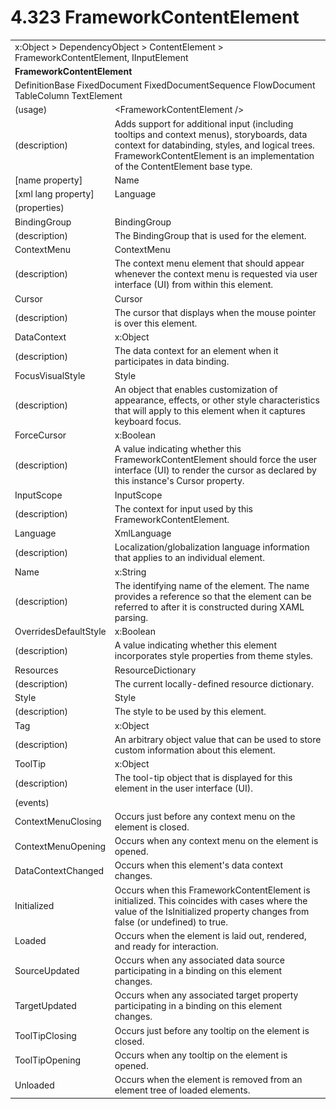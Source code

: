 <html dir="LTR" xmlns:mshelp="http://msdn.microsoft.com/mshelp" xmlns:ddue="http://ddue.schemas.microsoft.com/authoring/2003/5" xmlns:xlink="http://www.w3.org/1999/xlink" xmlns:tool="http://www.microsoft.com/tooltip">

<body>
 <input type="hidden" id="userDataCache" class="userDataStyle">
 <input type="hidden" id="hiddenScrollOffset">
 <img id="dropDownImage" style="display:none; height:0; width:0;" src="../local/drpdown.gif">
 <img id="dropDownHoverImage" style="display:none; height:0; width:0;" src="../local/drpdown_orange.gif">
 <img id="collapseImage" style="display:none; height:0; width:0;" src="../local/collapse.gif">
 <img id="expandImage" style="display:none; height:0; width:0;" src="../local/exp.gif">
 <img id="collapseAllImage" style="display:none; height:0; width:0;" src="../local/collall.gif">
 <img id="expandAllImage" style="display:none; height:0; width:0;" src="../local/expall.gif">
 <img id="copyImage" style="display:none; height:0; width:0;" src="../local/copycode.gif">
 <img id="copyHoverImage" style="display:none; height:0; width:0;" src="../local/copycodeHighlight.gif">
 <div id="header"><h1 class="heading">4.323 FrameworkContentElement</h1></div>

 <div id="mainSection">
 <div id="mainBody">
 <div id="allHistory" class="saveHistory" onsave="saveAll()" onload="loadAll()"></div>
 <p xmlns:wsd="http://wsdev.schemas.microsoft.com/authoring/2008/2" xmlns:msxsl="urn:schemas-microsoft-com:xslt" xmlns:script="urn:script" xmlns:build="urn:build">
 </p>
 <div id="sectionSection0" class="section" name="collapseableSection">
 <content xmlns="http://ddue.schemas.microsoft.com/authoring/2003/5" xmlns:wsd="http://wsdev.schemas.microsoft.com/authoring/2008/2" xmlns:msxsl="urn:schemas-microsoft-com:xslt" xmlns:script="urn:script" xmlns:build="urn:build">
 </content>
 </div>
 <div id="sectionSection1" class="section" name="collapseableSection">
 <content xmlns="http://ddue.schemas.microsoft.com/authoring/2003/5" xmlns:wsd="http://wsdev.schemas.microsoft.com/authoring/2008/2" xmlns:msxsl="urn:schemas-microsoft-com:xslt" xmlns:script="urn:script" xmlns:build="urn:build">
 <table class="ProtocolAuthoredTable" xmlns="">
 <tr><td colspan="2">
<mshelp:link keywords="c0d383e4-fcdb-4546-a06b-81c262fe2a5e" tabindex="0">x:Object</mshelp:link> &gt; <mshelp:link keywords="44a6e58f-41e0-4602-b1d2-75a9b44a5acb" tabindex="0">DependencyObject</mshelp:link> &gt; <mshelp:link keywords="ecc4db98-a5ea-42ce-bca0-6f522aed9927" tabindex="0">ContentElement</mshelp:link> &gt; <mshelp:link keywords="14ba4981-b257-4962-8578-9a034636a1a6" tabindex="0">FrameworkContentElement</mshelp:link>, <mshelp:link keywords="1ee43d58-7eb2-43cc-a23e-03101c2a1ef0" tabindex="0">IInputElement</mshelp:link> </td>
 </tr>
 <tr><td colspan="2">
 <b>FrameworkContentElement</b> </td>
 </tr>
 <tr><td colspan="2">
<mshelp:link keywords="778b44b3-29bb-4754-b04e-3ef9af8bd0f8" tabindex="0">DefinitionBase</mshelp:link> <mshelp:link keywords="cac1d028-f4ff-4624-8d70-d35e7d6a5d38" tabindex="0">FixedDocument</mshelp:link> <mshelp:link keywords="3f714194-51ce-4564-ba4e-f84267e39e15" tabindex="0">FixedDocumentSequence</mshelp:link> <mshelp:link keywords="3fea3be5-cbcf-4710-9568-c39ec85b9a9f" tabindex="0">FlowDocument</mshelp:link> <mshelp:link keywords="d58e6035-07ba-4364-b115-59927d34707f" tabindex="0">TableColumn</mshelp:link> <mshelp:link keywords="cdc6c2ce-cb0a-4319-abbd-a2f03c36d8cd" tabindex="0">TextElement</mshelp:link> </td>
 </tr>
 <tr><td><div class="indent0">(usage)</div></td>
 <td>&lt;FrameworkContentElement /&gt;</td>
 </tr>
 <tr><td><div class="indent0">(description)</div></td>
 <td>Adds support for additional input (including tooltips and context menus), storyboards, data context for databinding, styles, and logical trees. FrameworkContentElement is an implementation of the ContentElement base type.</td>
 </tr>
 <tr><td><div class="indent0">[name property]</div></td>
 <td><mshelp:link keywords="14ba4981-b257-4962-8578-9a034636a1a6" tabindex="0">Name</mshelp:link></td>
 </tr>
 <tr><td><div class="indent0">[xml lang property]</div></td>
 <td><mshelp:link keywords="14ba4981-b257-4962-8578-9a034636a1a6" tabindex="0">Language</mshelp:link></td>
 </tr>
 <tr><td><div class="indent0">(properties)</div></td>
 <td></td>
 </tr>
 <tr><td><div class="indent2">BindingGroup</div></td>
 <td><mshelp:link keywords="5ef2a58e-b1fe-48ae-9aed-cad06b82643d" tabindex="0">BindingGroup</mshelp:link></td>
 </tr>
 <tr><td><div class="indent4">(description)</div></td>
 <td>The BindingGroup that is used for the element.</td>
 </tr>
 <tr><td><div class="indent2">ContextMenu</div></td>
 <td><mshelp:link keywords="b976e85b-18ee-4153-9ce6-96f005c24103" tabindex="0">ContextMenu</mshelp:link></td>
 </tr>
 <tr><td><div class="indent4">(description)</div></td>
 <td>The context menu element that should appear whenever the context menu is requested via user interface (UI) from within this element.</td>
 </tr>
 <tr><td><div class="indent2">Cursor</div></td>
 <td><mshelp:link keywords="73380a0c-02ba-4f7c-8c93-2b06b18ba4a0" tabindex="0">Cursor</mshelp:link></td>
 </tr>
 <tr><td><div class="indent4">(description)</div></td>
 <td>The cursor that displays when the mouse pointer is over this element.</td>
 </tr>
 <tr><td><div class="indent2">DataContext</div></td>
 <td><mshelp:link keywords="c0d383e4-fcdb-4546-a06b-81c262fe2a5e" tabindex="0">x:Object</mshelp:link></td>
 </tr>
 <tr><td><div class="indent4">(description)</div></td>
 <td>The data context for an element when it participates in data binding.</td>
 </tr>
 <tr><td><div class="indent2">FocusVisualStyle</div></td>
 <td><mshelp:link keywords="457839f3-612f-466d-9c5f-2e2c7cad6f0c" tabindex="0">Style</mshelp:link></td>
 </tr>
 <tr><td><div class="indent4">(description)</div></td>
 <td>An object that enables customization of appearance, effects, or other style characteristics that will apply to this element when it captures keyboard focus.</td>
 </tr>
 <tr><td><div class="indent2">ForceCursor</div></td>
 <td><mshelp:link keywords="c4ef5482-3a69-411e-bd77-93ce44c968a9" tabindex="0">x:Boolean</mshelp:link></td>
 </tr>
 <tr><td><div class="indent4">(description)</div></td>
 <td>A value indicating whether this FrameworkContentElement should force the user interface (UI) to render the cursor as declared by this instance's Cursor property.</td>
 </tr>
 <tr><td><div class="indent2">InputScope</div></td>
 <td><mshelp:link keywords="43440f79-f024-4fb5-abcb-3bad50079cbe" tabindex="0">InputScope</mshelp:link></td>
 </tr>
 <tr><td><div class="indent4">(description)</div></td>
 <td>The context for input used by this FrameworkContentElement.</td>
 </tr>
 <tr><td><div class="indent2">Language</div></td>
 <td><mshelp:link keywords="b9a242d6-6eab-4423-99e2-26a314728c90" tabindex="0">XmlLanguage</mshelp:link></td>
 </tr>
 <tr><td><div class="indent4">(description)</div></td>
 <td>Localization/globalization language information that applies to an individual element.</td>
 </tr>
 <tr><td><div class="indent2">Name</div></td>
 <td><mshelp:link keywords="34869e25-9e8d-49b4-b204-87bf0cf447ae" tabindex="0">x:String</mshelp:link></td>
 </tr>
 <tr><td><div class="indent4">(description)</div></td>
 <td>The identifying name of the element. The name provides a reference so that the element can be referred to after it is constructed during XAML parsing.</td>
 </tr>
 <tr><td><div class="indent2">OverridesDefaultStyle</div></td>
 <td><mshelp:link keywords="c4ef5482-3a69-411e-bd77-93ce44c968a9" tabindex="0">x:Boolean</mshelp:link></td>
 </tr>
 <tr><td><div class="indent4">(description)</div></td>
 <td>A value indicating whether this element incorporates style properties from theme styles.</td>
 </tr>
 <tr><td><div class="indent2">Resources</div></td>
 <td><mshelp:link keywords="576bbf0f-60e4-4ac0-99f6-e2394357cf4f" tabindex="0">ResourceDictionary</mshelp:link></td>
 </tr>
 <tr><td><div class="indent4">(description)</div></td>
 <td>The current locally-defined resource dictionary.</td>
 </tr>
 <tr><td><div class="indent2">Style</div></td>
 <td><mshelp:link keywords="457839f3-612f-466d-9c5f-2e2c7cad6f0c" tabindex="0">Style</mshelp:link></td>
 </tr>
 <tr><td><div class="indent4">(description)</div></td>
 <td>The style to be used by this element.</td>
 </tr>
 <tr><td><div class="indent2">Tag</div></td>
 <td><mshelp:link keywords="c0d383e4-fcdb-4546-a06b-81c262fe2a5e" tabindex="0">x:Object</mshelp:link></td>
 </tr>
 <tr><td><div class="indent4">(description)</div></td>
 <td>An arbitrary object value that can be used to store custom information about this element.</td>
 </tr>
 <tr><td><div class="indent2">ToolTip</div></td>
 <td><mshelp:link keywords="c0d383e4-fcdb-4546-a06b-81c262fe2a5e" tabindex="0">x:Object</mshelp:link></td>
 </tr>
 <tr><td><div class="indent4">(description)</div></td>
 <td>The tool-tip object that is displayed for this element in the user interface (UI).</td>
 </tr>
 <tr><td><div class="indent0">(events)</div></td>
 <td></td>
 </tr>
 <tr><td><div class="indent2">ContextMenuClosing</div></td>
 <td>Occurs just before any context menu on the element is closed.</td>
 </tr>
 <tr><td><div class="indent2">ContextMenuOpening</div></td>
 <td>Occurs when any context menu on the element is opened.</td>
 </tr>
 <tr><td><div class="indent2">DataContextChanged</div></td>
 <td>Occurs when this element's data context changes.</td>
 </tr>
 <tr><td><div class="indent2">Initialized</div></td>
 <td>Occurs when this FrameworkContentElement is initialized. This coincides with cases where the value of the IsInitialized property changes from false (or undefined) to true.</td>
 </tr>
 <tr><td><div class="indent2">Loaded</div></td>
 <td>Occurs when the element is laid out, rendered, and ready for interaction.</td>
 </tr>
 <tr><td><div class="indent2">SourceUpdated</div></td>
 <td>Occurs when any associated data source participating in a binding on this element changes.</td>
 </tr>
 <tr><td><div class="indent2">TargetUpdated</div></td>
 <td>Occurs when any associated target property participating in a binding on this element changes.</td>
 </tr>
 <tr><td><div class="indent2">ToolTipClosing</div></td>
 <td>Occurs just before any tooltip on the element is closed.</td>
 </tr>
 <tr><td><div class="indent2">ToolTipOpening</div></td>
 <td>Occurs when any tooltip on the element is opened.</td>
 </tr>
 <tr><td><div class="indent2">Unloaded</div></td>
 <td>Occurs when the element is removed from an element tree of loaded elements.</td>
 </tr>
</table>
 </content>
 </div>
 <!--[if gte IE 5]>
 <tool:tip element="languageFilterToolTip" avoidmouse="false"/>
 <![endif]-->
 </div>
 <a name="feedback"></a><span></span>
 </div>
</body></html>
